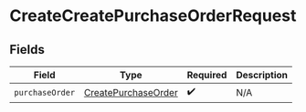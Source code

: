 # CreateCreatePurchaseOrderRequest


## Fields

| Field                                                             | Type                                                              | Required                                                          | Description                                                       |
| ----------------------------------------------------------------- | ----------------------------------------------------------------- | ----------------------------------------------------------------- | ----------------------------------------------------------------- |
| `purchaseOrder`                                                   | [CreatePurchaseOrder](../../models/shared/createpurchaseorder.md) | :heavy_check_mark:                                                | N/A                                                               |